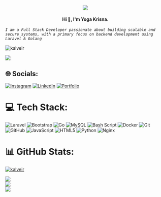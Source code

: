 <p align="center">
<img src="https://media.tenor.com/EUmB8iNJmW8AAAAj/tkthao219-bunny.gif"/>
</p>
<h4 align="center">Hi 👋, I'm Yoga Krisna.</h1>

*```I am a Full Stack Developer passionate about building scalable and secure systems, with a primary focus on backend development using Laravel & Golang```*

<p align="left"> <img src="https://komarev.com/ghpvc/?username=kalveir&label=Profile%20views&color=0e75b6&style=flat" alt="kalveir" /> </p>

[![](https://visitcount.itsvg.in/api?id=Kalveir&icon=6&color=7)](https://visitcount.itsvg.in)

## 🌐 Socials:
[![Instagram](https://img.shields.io/badge/Instagram-%23E4405F.svg?logo=Instagram&logoColor=white)](https://www.instagram.com/abdiyoga85)
[![LinkedIn](https://img.shields.io/badge/LinkedIn-%230077B5.svg?logo=linkedin&logoColor=white)](https://www.linkedin.com/in/syeh-abdi-yoga-krisna-720b88303)
[![Portfolio](https://img.shields.io/badge/Portfolio-%23000000.svg?logo=vercel&logoColor=white)](https://kalveir.github.io/portfolio)

# 💻 Tech Stack:
![Laravel](https://img.shields.io/badge/laravel-%23FF2D20.svg?style=for-the-badge&logo=laravel&logoColor=white) ![Bootstrap](https://img.shields.io/badge/bootstrap-%238511FA.svg?style=for-the-badge&logo=bootstrap&logoColor=white) ![Go](https://img.shields.io/badge/go-%2300ADD8.svg?style=for-the-badge&logo=go&logoColor=white) ![MySQL](https://img.shields.io/badge/mysql-4479A1.svg?style=for-the-badge&logo=mysql&logoColor=white) 
![Bash Script](https://img.shields.io/badge/bash_script-%23121011.svg?style=for-the-badge&logo=gnu-bash&logoColor=white)
![Docker](https://img.shields.io/badge/docker-%230db7ed.svg?style=for-the-badge&logo=docker&logoColor=white) ![Git](https://img.shields.io/badge/git-%23F05033.svg?style=for-the-badge&logo=git&logoColor=white) ![GitHub](https://img.shields.io/badge/github-%23121011.svg?style=for-the-badge&logo=github&logoColor=white) ![JavaScript](https://img.shields.io/badge/javascript-%23323330.svg?style=for-the-badge&logo=javascript&logoColor=%23F7DF1E) ![HTML5](https://img.shields.io/badge/html5-%23E34F26.svg?style=for-the-badge&logo=html5&logoColor=white) ![Python](https://img.shields.io/badge/python-3670A0?style=for-the-badge&logo=python&logoColor=ffdd54) ![Nginx](https://img.shields.io/badge/nginx-%23009639.svg?style=for-the-badge&logo=nginx&logoColor=white)
# 📊 GitHub Stats:
<p align="left"> <a href="https://github.com/ryo-ma/github-profile-trophy"><img src="https://github-profile-trophy.vercel.app/?username=kalveir" alt="kalveir" /></a> </p>

![](https://github-readme-stats.vercel.app/api?username=Kalveir&theme=gotham&hide_border=false&include_all_commits=true&count_private=true)<br/>
![](https://github-readme-streak-stats.herokuapp.com/?user=Kalveir&theme=gotham&hide_border=false)<br/>
![](https://github-readme-stats.vercel.app/api/top-langs/?username=Kalveir&theme=gotham&hide_border=false&include_all_commits=true&count_private=true&layout=compact)


